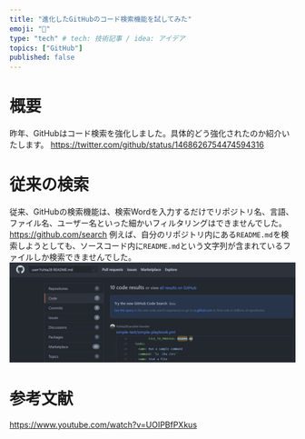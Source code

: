 ```yaml
---
title: "進化したGitHubのコード検索機能を試してみた"
emoji: "🐁"
type: "tech" # tech: 技術記事 / idea: アイデア
topics: ["GitHub"]
published: false
---
```


# 概要
昨年、GitHubはコード検索を強化しました。具体的どう強化されたのか紹介いたします。
https://twitter.com/github/status/1468626754474594316

# 従来の検索
従来、GitHubの検索機能は、検索Wordを入力するだけでリポジトリ名、言語、ファイル名、ユーザー名といった細かいフィルタリングはできませんでした。
https://github.com/search
例えば、自分のリポジトリ内にある`README.md`を検索しようとしても、ソースコード内に`README.md`という文字列が含まれているファイルしか検索できませんでした。
![](/images/gh-codesearch-preview/image1.png)
# 参考文献
https://www.youtube.com/watch?v=UOIPBfPXkus

